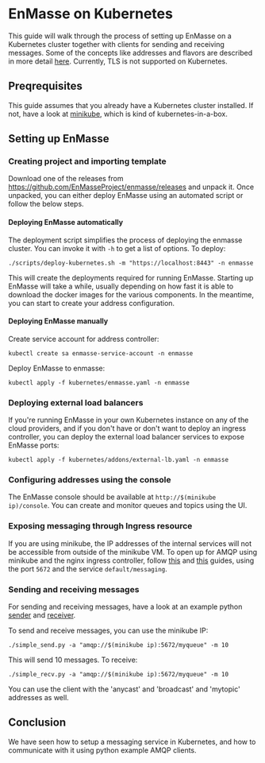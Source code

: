 # EnMasse on Kubernetes

This guide will walk through the process of setting up EnMasse on a Kubernetes
cluster together with clients for sending and receiving messages. Some of the concepts like
addresses and flavors are described in more detail [here](openshift.md). Currently, TLS is not
supported on Kubernetes.

## Preqrequisites

This guide assumes that you already have a Kubernetes cluster installed. If not, have a look at
[minikube](https://github.com/kubernetes/minikube), which is kind of kubernetes-in-a-box.

## Setting up EnMasse

### Creating project and importing template

Download one of the releases from https://github.com/EnMasseProject/enmasse/releases and unpack it.
Once unpacked, you can either deploy EnMasse using an automated script or follow the below steps.

#### Deploying EnMasse automatically

The deployment script simplifies the process of deploying the enmasse cluster. You
can invoke it with `-h` to get a list of options. To deploy:

    ./scripts/deploy-kubernetes.sh -m "https://localhost:8443" -n enmasse

This will create the deployments required for running EnMasse. Starting up EnMasse will take a while,
usually depending on how fast it is able to download the docker images for the various components.
In the meantime, you can start to create your address configuration.

#### Deploying EnMasse manually

Create service account for address controller:

    kubectl create sa enmasse-service-account -n enmasse

Deploy EnMasse to enmasse:

    kubectl apply -f kubernetes/enmasse.yaml -n enmasse

### Deploying external load balancers

If you're running EnMasse in your own Kubernetes instance on any of the cloud providers, and if you don't have or don't want to deploy an ingress controller, you can deploy the external load balancer services to expose EnMasse ports:

	kubectl apply -f kubernetes/addons/external-lb.yaml -n enmasse

### Configuring addresses using the console

The EnMasse console should be available at `http://$(minikube ip)/console`. You can create and
monitor queues and topics using the UI.

### Exposing messaging through Ingress resource

If you are using minikube, the IP addresses of the internal services will not be accessible from outside of the minikube VM. To open up for AMQP using minikube and the nginx ingress controller, follow [this](https://github.com/kubernetes/contrib/tree/master/ingress/controllers/nginx/examples/tcp) and [this](https://github.com/kubernetes/ingress/tree/master/controllers/nginx#exposing-tcp-services) guides, using the port `5672` and the service `default/messaging`.

### Sending and receiving messages

For sending and receiving messages, have a look at an example python [sender](http://qpid.apache.org/releases/qpid-proton-0.15.0/proton/python/examples/simple_send.py.html) and [receiver](http://qpid.apache.org/releases/qpid-proton-0.15.0/proton/python/examples/simple_recv.py.html).

To send and receive messages, you can use the minikube IP:

    ./simple_send.py -a "amqp://$(minikube ip):5672/myqueue" -m 10

This will send 10 messages. To receive:

    ./simple_recv.py -a "amqp://$(minikube ip):5672/myqueue" -m 10

You can use the client with the 'anycast' and 'broadcast' and 'mytopic' addresses as well.

## Conclusion

We have seen how to setup a messaging service in Kubernetes, and how to communicate with it using python example AMQP clients.
